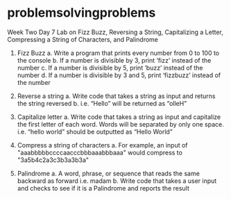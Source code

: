 # problemsolvingproblems
Week Two Day 7 Lab on Fizz Buzz, Reversing a String, Capitalizing a Letter, Compressing a String of Characters, and Palindrome

1.	Fizz Buzz
    a.	Write a program that prints every number from 0 to 100 to the console
    b.	If a number is divisible by 3, print ‘fizz’ instead of the number
    c.	If a number is divisible by 5, print ‘buzz’ instead of the number
    d.	If a number is divisible by 3 and 5, print ‘fizzbuzz’ instead of the number

2.	Reverse a string
    a.	Write code that takes a string as input and returns the string reversed
    b.  i.e. “Hello” will be returned as “olleH”

3.	Capitalize letter
    a.	Write code that takes a string as input and capitalize the first letter of each word. Words will be separated by only one space. i.e. “hello world” should be outputted as “Hello World”

4.	Compress a string of characters
    a.	For example, an input of "aaabbbbbccccaacccbbbaaabbbaaa" would compress to "3a5b4c2a3c3b3a3b3a"

5.	Palindrome
    a.	A word, phrase, or sequence that reads the same backward as forward i.e. madam
    b.	Write code that takes a user input and checks to see if it is a Palindrome and reports the result
